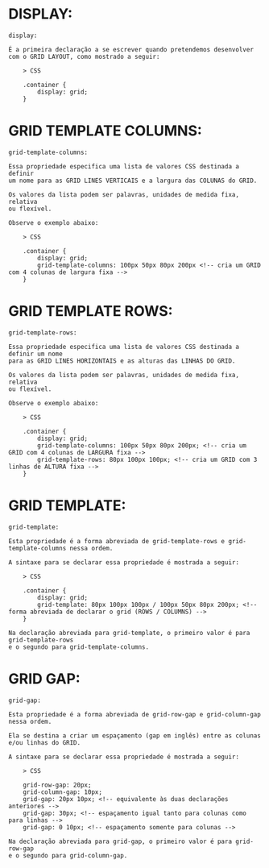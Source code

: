 # DISPLAY:

    display:

    É a primeira declaração a se escrever quando pretendemos desenvolver
    com o GRID LAYOUT, como mostrado a seguir:

        > CSS

        .container {
            display: grid;
        }

# GRID TEMPLATE COLUMNS:

    grid-template-columns:

    Essa propriedade especifica uma lista de valores CSS destinada a definir
    um nome para as GRID LINES VERTICAIS e a largura das COLUNAS do GRID.

    Os valores da lista podem ser palavras, unidades de medida fixa, relativa
    ou flexível.

    Observe o exemplo abaixo:

        > CSS

        .container {
            display: grid;
            grid-template-columns: 100px 50px 80px 200px <!-- cria um GRID com 4 colunas de largura fixa -->
        }

# GRID TEMPLATE ROWS:

    grid-template-rows:

    Essa propriedade especifica uma lista de valores CSS destinada a definir um nome
    para as GRID LINES HORIZONTAIS e as alturas das LINHAS DO GRID.

    Os valores da lista podem ser palavras, unidades de medida fixa, relativa
    ou flexível.

    Observe o exemplo abaixo:

        > CSS

        .container {
            display: grid;
            grid-template-columns: 100px 50px 80px 200px; <!-- cria um GRID com 4 colunas de LARGURA fixa -->
            grid-template-rows: 80px 100px 100px; <!-- cria um GRID com 3 linhas de ALTURA fixa -->
        }

# GRID TEMPLATE:

    grid-template:

    Esta propriedade é a forma abreviada de grid-template-rows e grid-template-columns nessa ordem.
    
    A sintaxe para se declarar essa propriedade é mostrada a seguir:

        > CSS

        .container {
            display: grid;
            grid-template: 80px 100px 100px / 100px 50px 80px 200px; <!-- forma abreviada de declarar o grid (ROWS / COLUMNS) -->
        }

    Na declaração abreviada para grid-template, o primeiro valor é para grid-template-rows
    e o segundo para grid-template-columns.

# GRID GAP:

    grid-gap:

    Esta propriedade é a forma abreviada de grid-row-gap e grid-column-gap nessa ordem.

    Ela se destina a criar um espaçamento (gap em inglês) entre as colunas e/ou linhas do GRID.
    
    A sintaxe para se declarar essa propriedade é mostrada a seguir:

        > CSS

        grid-row-gap: 20px;
        grid-column-gap: 10px;
        grid-gap: 20px 10px; <!-- equivalente às duas declarações anteriores -->
        grid-gap: 30px; <!-- espaçamento igual tanto para colunas como para linhas -->
        grid-gap: 0 10px; <!-- espaçamento somente para colunas -->

    Na declaração abreviada para grid-gap, o primeiro valor é para grid-row-gap
    e o segundo para grid-column-gap.
